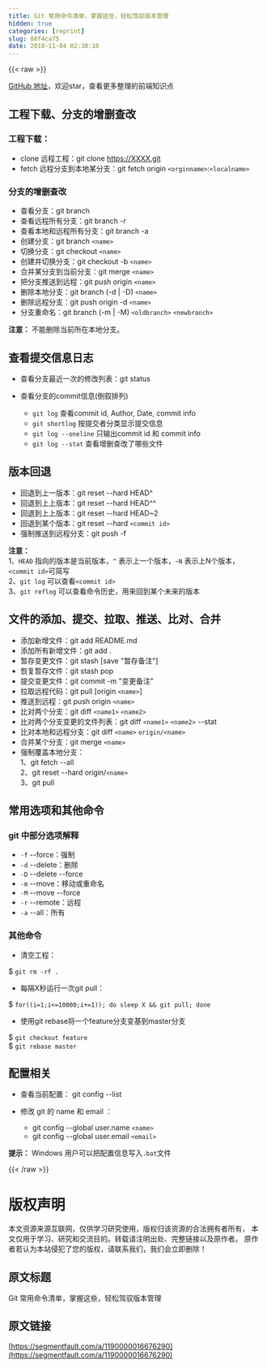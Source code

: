 ```yaml
---
title: Git 常用命令清单，掌握这些，轻松驾驭版本管理
hidden: true
categories: [reprint]
slug: 88f4ca75
date: 2018-11-04 02:30:10
---
```


{{< raw >}}
<p><a href="https://github.com/tibaiwan/frontend-note/blob/master/Tools/Git/README.md" rel="nofollow noreferrer" target="_blank">GitHub &#x5730;&#x5740;</a>&#xFF0C;&#x6B22;&#x8FCE;star&#xFF0C;&#x67E5;&#x770B;&#x66F4;&#x591A;&#x6574;&#x7406;&#x7684;&#x524D;&#x7AEF;&#x77E5;&#x8BC6;&#x70B9;</p><h2 id="articleHeader0">&#x5DE5;&#x7A0B;&#x4E0B;&#x8F7D;&#x3001;&#x5206;&#x652F;&#x7684;&#x589E;&#x5220;&#x67E5;&#x6539;</h2><h3 id="articleHeader1">&#x5DE5;&#x7A0B;&#x4E0B;&#x8F7D;&#xFF1A;</h3><ul><li>clone &#x8FDC;&#x7A0B;&#x5DE5;&#x7A0B;&#xFF1A;git clone <a href="https://XXXX.git" rel="nofollow noreferrer" target="_blank">https://XXXX.git</a></li><li>fetch &#x8FDC;&#x7A0B;&#x5206;&#x652F;&#x5230;&#x672C;&#x5730;&#x67D0;&#x5206;&#x652F;&#xFF1A;git fetch origin <code>&lt;orginname&gt;</code>:<code>&lt;localname&gt;</code></li></ul><h3 id="articleHeader2">&#x5206;&#x652F;&#x7684;&#x589E;&#x5220;&#x67E5;&#x6539;</h3><ul><li>&#x67E5;&#x770B;&#x5206;&#x652F;&#xFF1A;git branch</li><li>&#x67E5;&#x770B;&#x8FDC;&#x7A0B;&#x6240;&#x6709;&#x5206;&#x652F;&#xFF1A;git branch -r</li><li>&#x67E5;&#x770B;&#x672C;&#x5730;&#x548C;&#x8FDC;&#x7A0B;&#x6240;&#x6709;&#x5206;&#x652F;&#xFF1A;git branch -a</li><li>&#x521B;&#x5EFA;&#x5206;&#x652F;&#xFF1A;git branch <code>&lt;name&gt;</code></li><li>&#x5207;&#x6362;&#x5206;&#x652F;&#xFF1A;git checkout <code>&lt;name&gt;</code></li><li>&#x521B;&#x5EFA;&#x5E76;&#x5207;&#x6362;&#x5206;&#x652F;&#xFF1A;git checkout -b <code>&lt;name&gt;</code></li><li>&#x5408;&#x5E76;&#x67D0;&#x5206;&#x652F;&#x5230;&#x5F53;&#x524D;&#x5206;&#x652F;&#xFF1A;git merge <code>&lt;name&gt;</code></li><li>&#x628A;&#x5206;&#x652F;&#x63A8;&#x9001;&#x5230;&#x8FDC;&#x7A0B;&#xFF1A;git push origin <code>&lt;name&gt;</code></li><li>&#x5220;&#x9664;&#x672C;&#x5730;&#x5206;&#x652F;&#xFF1A;git branch (-d | -D) <code>&lt;name&gt;</code></li><li>&#x5220;&#x9664;&#x8FDC;&#x7A0B;&#x5206;&#x652F;&#xFF1A;git push origin -d <code>&lt;name&gt;</code></li><li>&#x5206;&#x652F;&#x91CD;&#x547D;&#x540D;&#xFF1A;git branch (-m | -M) <code>&lt;oldbranch&gt;</code> <code>&lt;newbranch&gt;</code></li></ul><p><strong>&#x6CE8;&#x610F;&#xFF1A;</strong> &#x4E0D;&#x80FD;&#x5220;&#x9664;&#x5F53;&#x524D;&#x6240;&#x5728;&#x672C;&#x5730;&#x5206;&#x652F;&#x3002;</p><h2 id="articleHeader3">&#x67E5;&#x770B;&#x63D0;&#x4EA4;&#x4FE1;&#x606F;&#x65E5;&#x5FD7;</h2><ul><li>&#x67E5;&#x770B;&#x5206;&#x652F;&#x6700;&#x8FD1;&#x4E00;&#x6B21;&#x7684;&#x4FEE;&#x6539;&#x5217;&#x8868;&#xFF1A;git status</li><li><p>&#x67E5;&#x770B;&#x5206;&#x652F;&#x7684;commit&#x4FE1;&#x606F;(&#x5012;&#x53D9;&#x6392;&#x5217;)</p><ul><li><code>git log</code> &#x67E5;&#x770B;commit id, Author, Date, commit info</li><li><code>git shortlog</code> &#x6309;&#x63D0;&#x4EA4;&#x8005;&#x5206;&#x7C7B;&#x663E;&#x793A;&#x63D0;&#x4EA4;&#x4FE1;&#x606F;</li><li><code>git log --oneline</code> &#x53EA;&#x8F93;&#x51FA;commit id &#x548C; commit info</li><li><code>git log --stat</code> &#x67E5;&#x770B;&#x589E;&#x5220;&#x67E5;&#x6539;&#x4E86;&#x54EA;&#x4E9B;&#x6587;&#x4EF6;</li></ul></li></ul><h2 id="articleHeader4">&#x7248;&#x672C;&#x56DE;&#x9000;</h2><ul><li>&#x56DE;&#x9000;&#x5230;&#x4E0A;&#x4E00;&#x7248;&#x672C;&#xFF1A;git reset --hard HEAD^</li><li>&#x56DE;&#x9000;&#x5230;&#x4E0A;&#x4E0A;&#x7248;&#x672C;&#xFF1A;git reset --hard HEAD^^</li><li>&#x56DE;&#x9000;&#x5230;&#x4E0A;&#x4E0A;&#x7248;&#x672C;&#xFF1A;git reset --hard HEAD~2</li><li>&#x56DE;&#x9000;&#x5230;&#x67D0;&#x4E2A;&#x7248;&#x672C;&#xFF1A;git reset --hard <code>&lt;commit id&gt;</code></li><li>&#x5F3A;&#x5236;&#x63A8;&#x9001;&#x5230;&#x8FDC;&#x7A0B;&#x5206;&#x652F;&#xFF1A;git push -f</li></ul><p><strong>&#x6CE8;&#x610F;&#xFF1A;</strong><br>1&#x3001;<code>HEAD</code> &#x6307;&#x5411;&#x7684;&#x7248;&#x672C;&#x662F;&#x5F53;&#x524D;&#x7248;&#x672C;&#xFF0C;<code>^</code> &#x8868;&#x793A;&#x4E0A;&#x4E00;&#x4E2A;&#x7248;&#x672C;&#xFF0C;<code>~N</code> &#x8868;&#x793A;&#x4E0A;N&#x4E2A;&#x7248;&#x672C;&#xFF0C;<code>&lt;commit id&gt;</code>&#x53EF;&#x7B80;&#x5199;<br>2&#x3001;<code>git log</code> &#x53EF;&#x4EE5;&#x67E5;&#x770B;<code>&lt;commit id&gt;</code><br>3&#x3001;<code>git reflog</code> &#x53EF;&#x4EE5;&#x67E5;&#x770B;&#x547D;&#x4EE4;&#x5386;&#x53F2;&#xFF0C;&#x7528;&#x6765;&#x56DE;&#x5230;&#x67D0;&#x4E2A;&#x672A;&#x6765;&#x7684;&#x7248;&#x672C;</p><h2 id="articleHeader5">&#x6587;&#x4EF6;&#x7684;&#x6DFB;&#x52A0;&#x3001;&#x63D0;&#x4EA4;&#x3001;&#x62C9;&#x53D6;&#x3001;&#x63A8;&#x9001;&#x3001;&#x6BD4;&#x5BF9;&#x3001;&#x5408;&#x5E76;</h2><ul><li>&#x6DFB;&#x52A0;&#x65B0;&#x589E;&#x6587;&#x4EF6;&#xFF1A;git add README.md</li><li>&#x6DFB;&#x52A0;&#x6240;&#x6709;&#x65B0;&#x589E;&#x6587;&#x4EF6;&#xFF1A;git add .</li><li>&#x6682;&#x5B58;&#x53D8;&#x66F4;&#x6587;&#x4EF6;&#xFF1A;git stash [save &quot;&#x6682;&#x5B58;&#x5907;&#x6CE8;&quot;]</li><li>&#x6062;&#x590D;&#x6682;&#x5B58;&#x6587;&#x4EF6;&#xFF1A;git stash pop</li><li>&#x63D0;&#x4EA4;&#x53D8;&#x66F4;&#x6587;&#x4EF6;&#xFF1A;git commit -m &quot;&#x53D8;&#x66F4;&#x5907;&#x6CE8;&quot;</li><li>&#x62C9;&#x53D6;&#x8FDC;&#x7A0B;&#x4EE3;&#x7801;&#xFF1A;git pull [origin <code>&lt;name&gt;</code>]</li><li>&#x63A8;&#x9001;&#x5230;&#x8FDC;&#x7A0B;&#xFF1A;git push origin <code>&lt;name&gt;</code></li><li>&#x6BD4;&#x5BF9;&#x4E24;&#x4E2A;&#x5206;&#x652F;&#xFF1A;git diff <code>&lt;name1&gt;</code> <code>&lt;name2&gt;</code></li><li>&#x6BD4;&#x5BF9;&#x4E24;&#x4E2A;&#x5206;&#x652F;&#x53D8;&#x66F4;&#x7684;&#x6587;&#x4EF6;&#x5217;&#x8868;&#xFF1A;git diff <code>&lt;name1&gt;</code> <code>&lt;name2&gt;</code> --stat</li><li>&#x6BD4;&#x5BF9;&#x672C;&#x5730;&#x548C;&#x8FDC;&#x7A0B;&#x5206;&#x652F;&#xFF1A;git diff <code>&lt;name&gt;</code> <code>origin/&lt;name&gt;</code></li><li>&#x5408;&#x5E76;&#x67D0;&#x4E2A;&#x5206;&#x652F;&#xFF1A;git merge <code>&lt;name&gt;</code></li><li>&#x5F3A;&#x5236;&#x8986;&#x76D6;&#x672C;&#x5730;&#x5206;&#x652F;&#xFF1A;<br>1&#x3001;git fetch --all<br>2&#x3001;git reset --hard origin/<code>&lt;name&gt;</code><br>3&#x3001;git pull</li></ul><h2 id="articleHeader6">&#x5E38;&#x7528;&#x9009;&#x9879;&#x548C;&#x5176;&#x4ED6;&#x547D;&#x4EE4;</h2><h3 id="articleHeader7">git &#x4E2D;&#x90E8;&#x5206;&#x9009;&#x9879;&#x89E3;&#x91CA;</h3><ul><li><code>-f</code> --force&#xFF1A;&#x5F3A;&#x5236;</li><li><code>-d</code> --delete&#xFF1A;&#x5220;&#x9664;</li><li><code>-D</code> --delete --force</li><li><code>-m</code> --move&#xFF1A;&#x79FB;&#x52A8;&#x6216;&#x91CD;&#x547D;&#x540D;</li><li><code>-M</code> --move --force</li><li><code>-r</code> --remote&#xFF1A;&#x8FDC;&#x7A0B;</li><li><code>-a</code> --all&#xFF1A;&#x6240;&#x6709;</li></ul><h3 id="articleHeader8">&#x5176;&#x4ED6;&#x547D;&#x4EE4;</h3><ul><li>&#x6E05;&#x7A7A;&#x5DE5;&#x7A0B;&#xFF1A;</li></ul><p>$ <code>git rm -rf .</code></p><ul><li>&#x6BCF;&#x9694;X&#x79D2;&#x8FD0;&#x884C;&#x4E00;&#x6B21;git pull&#xFF1A;</li></ul><p>$ <code>for((i=1;i&lt;=10000;i+=1)); do sleep X &amp;&amp; git pull; done</code></p><ul><li>&#x4F7F;&#x7528;git rebase&#x5C06;&#x4E00;&#x4E2A;feature&#x5206;&#x652F;&#x53D8;&#x57FA;&#x5230;master&#x5206;&#x652F;</li></ul><p>$ <code>git checkout feature</code><br>$ <code>git rebase master</code></p><h2 id="articleHeader9">&#x914D;&#x7F6E;&#x76F8;&#x5173;</h2><ul><li>&#x67E5;&#x770B;&#x5F53;&#x524D;&#x914D;&#x7F6E;&#xFF1A; git config --list</li><li><p>&#x4FEE;&#x6539; git &#x7684; name &#x548C; email &#xFF1A;</p><ul><li>git config --global user.name <code>&lt;name&gt;</code></li><li>git config --global user.email <code>&lt;email&gt;</code></li></ul></li></ul><p><strong>&#x63D0;&#x793A;&#xFF1A;</strong> Windows &#x7528;&#x6237;&#x53EF;&#x4EE5;&#x628A;&#x914D;&#x7F6E;&#x4FE1;&#x606F;&#x5199;&#x5165;<code>.bat</code>&#x6587;&#x4EF6;</p>
{{< /raw >}}

# 版权声明
本文资源来源互联网，仅供学习研究使用，版权归该资源的合法拥有者所有，
本文仅用于学习、研究和交流目的。转载请注明出处、完整链接以及原作者。
原作者若认为本站侵犯了您的版权，请联系我们，我们会立即删除！

## 原文标题
Git 常用命令清单，掌握这些，轻松驾驭版本管理

## 原文链接
[https://segmentfault.com/a/1190000016676290](https://segmentfault.com/a/1190000016676290)

